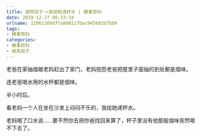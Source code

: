 ```yaml
---
title: 搞笑段子->我给她递杯水 | 糗事百科
date: 2019-12-27 06:33:34
urlname: 12061309dffa808117bac945b83b7bb9
tags: 
- 糗事百科
categories:
- 糗事百科
- 搞笑段子
---
```

老爸在家抽烟被老妈赶出了家门，老妈抱怨老爸把屋里子面抽的到处都是烟味。

连老爸喝水用的水杯都是烟味。

半小时后。

看老妈一个人在坐在沙发上闷闷不乐的，我给她递杯水。

老妈喝了口水说……要不然你去把你爸找回来算了，杯子里没有他那股烟味突然喝不下去了。


